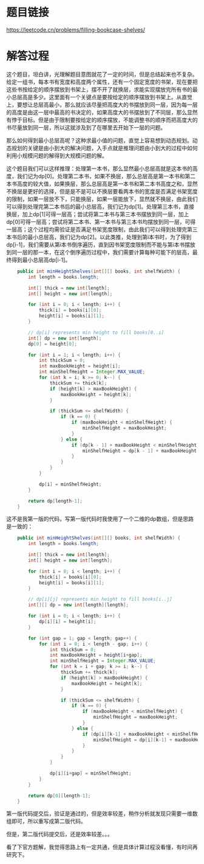 # 题目链接
https://leetcode.cn/problems/filling-bookcase-shelves/

# 解答过程
这个题目，坦白讲，光理解题目意图就花了一定的时间，但是总结起来也不复杂。给定一组书，每本书有宽度和高度两个属性，还有一个固定宽度的书架，现在要把这些书按给定的顺序摆放到书架上，摆不开了就换层，求能实现摆放完所有书的最小总层高是多少。这里面有一个关键点是要按给定的顺序摆放到书架上。从直觉上，要想让总层高最小，那么就应该尽量把高度大的书摆放到同一层，因为每一层的高度是由这一层中最高的书决定的，如果高度大的书摆放到了不同层，那么显然有悖于目标。但是由于限制要按给定的顺序摆放，不能调整书的顺序而把高度大的书尽量放到同一层，所以这就涉及到了在哪里去开始下一层的问题。

那么如何得到最小总层高呢？这种求最小值的问题，直觉上容易想到动态规划。动态规划的关键是由小到大的解决问题，入手点就是推理问题由小到大的过程中如何利用小规模问题的解得到大规模问题的解。

这个题目我们可以这样推理：处理第一本书，那么显然最小总层高就是这本书的高度，我们记为dp\[0\]。处理第二本书，如果不换层，那么总层高是第一本书和第二本书高度的较大值，如果换层，那么总层高是第一本书和第二本书高度之和，显然不换层是更好的选择，但是是不是可以不换层要看两本书的宽度是否满足书架宽度的限制，如果一层放不下，只能换层，如果一层能放下，显然就不换层，由此我们可以得到处理完第二本书后的最小总层高，我们记为dp\[1\]。处理第三本书，直接换层，加上dp\[1\]可得一层高；尝试将第二本书与第三本书摆放到同一层，加上dp\[0\]可得一层高；尝试将第二本书、第一本书与第三本书均摆放到同一层，可得一层高；这个过程均需验证是否满足书架宽度限制，由此我们可以得到处理完第三本书后的最小总层高，我们记为dp\[2\]。以此类推，处理到第i本书时，为了得到dp\[i-1\]，我们需要从第i本书倒序遍历，直到因书架宽度限制而不能与第i本书摆放到同一层的那一本，在这个倒序遍历过程中，我们需要计算每种可能下的层高，最终得到最小总层高dp\[i-1\]。

```java
	public int minHeightShelves(int[][] books, int shelfWidth) {
		int length = books.length;

		int[] thick = new int[length];
		int[] height = new int[length];

		for (int i = 0; i < length; i++) {
			thick[i] = books[i][0];
			height[i] = books[i][1];
		}

		// dp[i] represents min height to fill books[0..i]
		int[] dp = new int[length];
		dp[0] = height[0];

		for (int i = 1; i < length; i++) {
			int thickSum = 0;
			int maxBookHeight = height[i];
			int minShelfHeight = Integer.MAX_VALUE;
			for (int k = i; k >= 0; k--) {
				thickSum += thick[k];
				if (height[k] > maxBookHeight) {
					maxBookHeight = height[k];
				}

				if (thickSum <= shelfWidth) {
					if (k == 0) {
						if (maxBookHeight < minShelfHeight) {
							minShelfHeight = maxBookHeight;
						}
					} else {
						if (dp[k - 1] + maxBookHeight < minShelfHeight) {
							minShelfHeight = dp[k - 1] + maxBookHeight;
						}
					}
				}
			}

			dp[i] = minShelfHeight;
		}

		return dp[length-1];
	}
```

这不是我第一版的代码，写第一版代码时我使用了一个二维的dp数组，但是思路是一致的：

```java
	public int minHeightShelves(int[][] books, int shelfWidth) {
		int length = books.length;

		int[] thick = new int[length];
		int[] height = new int[length];

		for (int i = 0; i < length; i++) {
			thick[i] = books[i][0];
			height[i] = books[i][1];
		}

		// dp[i][j] represents min height to fill books[i..j]
		int[][] dp = new int[length][length];

		for (int i = 0; i < length; i++) {
			dp[i][i] = height[i];
		}

		for (int gap = 1; gap < length; gap++) {
			for (int i = 0; i < length - gap; i++) {
				int thickSum = 0;
				int maxBookHeight = height[i+gap];
				int minShelfHeight = Integer.MAX_VALUE;
				for (int k = i + gap; k >= i; k--) {
					thickSum += thick[k];
					if (height[k] > maxBookHeight) {
						maxBookHeight = height[k];
					}

					if (thickSum <= shelfWidth) {
						if (k == 0) {
							if (maxBookHeight < minShelfHeight) {
								minShelfHeight = maxBookHeight;
							}
						} else {
							if (dp[i][k-1] + maxBookHeight < minShelfHeight) {
								minShelfHeight = dp[i][k-1] + maxBookHeight;
							}
						}
					}
				}

				dp[i][i+gap] = minShelfHeight;
			}
		}

		return dp[0][length-1];
	}
```

第一版代码提交后，验证是通过的，但是效率较差，稍作分析就发现只需要一维数组即可，所以重写成第二版代码。

但是，第二版代码提交后，还是效率较差。。。

看了下官方题解，我觉得思路上有一定共通，但是具体计算过程没看懂，有时间再研究下。